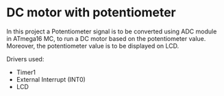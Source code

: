 # DC motor with potentiometer

In this project a Potentiometer signal is to be converted using ADC module in ATmega16 MC, to run a DC motor based on the potentiometer value. Moreover, the potentiometer value is to be displayed on LCD.

Drivers used:
 - Timer1
 - External Interrupt (INT0)
 - LCD
